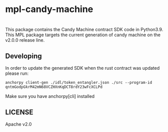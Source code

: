 # mpl-candy-machine
#

This package contains the Candy Machine contract SDK code in Python3.9. This MPL package targets the current generation of candy machine on the v2.0.0 release line.

## Developing

In order to update the generated SDK when the rust contract was updated please run:

```
anchorpy client-gen ./idl/token_entangler.json ./src --program-id qntmGodpGkrM42mN68VCZHXnKqDCT8rdY23wFcXCLPd

```
Make sure you have anchorpy[cli] installed

## LICENSE

Apache v2.0
